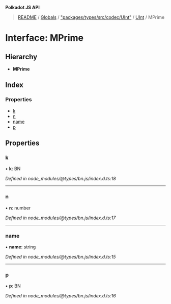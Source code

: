 **Polkadot JS API**

> [README](../README.md) / [Globals](../globals.md) / ["packages/types/src/codec/UInt"](../modules/_packages_types_src_codec_uint_.md) / [UInt](../classes/_packages_types_src_codec_uint_.uint.md) / MPrime

# Interface: MPrime

## Hierarchy

* **MPrime**

## Index

### Properties

* [k](_packages_types_src_codec_uint_.uint.mprime.md#k)
* [n](_packages_types_src_codec_uint_.uint.mprime.md#n)
* [name](_packages_types_src_codec_uint_.uint.mprime.md#name)
* [p](_packages_types_src_codec_uint_.uint.mprime.md#p)

## Properties

### k

•  **k**: BN

*Defined in node_modules/@types/bn.js/index.d.ts:18*

___

### n

•  **n**: number

*Defined in node_modules/@types/bn.js/index.d.ts:17*

___

### name

•  **name**: string

*Defined in node_modules/@types/bn.js/index.d.ts:15*

___

### p

•  **p**: BN

*Defined in node_modules/@types/bn.js/index.d.ts:16*
